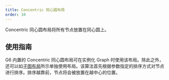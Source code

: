 ```yaml
---
title: Concentric 同心圆布局
order: 10
---
```


Concentric 同心圆布局将所有节点放置在同心圆上。

## 使用指南

G6 内置的 Concentric 同心圆布局可在实例化 Graph 时使用该布局。除此之外，还可以如[子图布局](/zh/docs/manual/middle/layout/sub-layout)所示单独使用布局。该算法首先根据参数指定的排序方式对节点进行排序。排序越靠前，节点将会被放置在越中心的位置。
